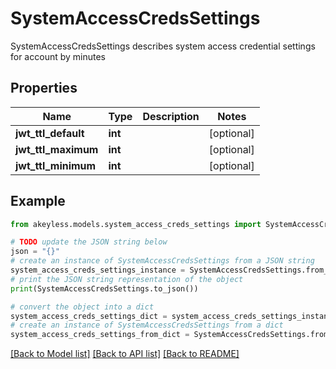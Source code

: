 # SystemAccessCredsSettings

SystemAccessCredsSettings describes system access credential settings for account by minutes

## Properties

Name | Type | Description | Notes
------------ | ------------- | ------------- | -------------
**jwt_ttl_default** | **int** |  | [optional] 
**jwt_ttl_maximum** | **int** |  | [optional] 
**jwt_ttl_minimum** | **int** |  | [optional] 

## Example

```python
from akeyless.models.system_access_creds_settings import SystemAccessCredsSettings

# TODO update the JSON string below
json = "{}"
# create an instance of SystemAccessCredsSettings from a JSON string
system_access_creds_settings_instance = SystemAccessCredsSettings.from_json(json)
# print the JSON string representation of the object
print(SystemAccessCredsSettings.to_json())

# convert the object into a dict
system_access_creds_settings_dict = system_access_creds_settings_instance.to_dict()
# create an instance of SystemAccessCredsSettings from a dict
system_access_creds_settings_from_dict = SystemAccessCredsSettings.from_dict(system_access_creds_settings_dict)
```
[[Back to Model list]](../README.md#documentation-for-models) [[Back to API list]](../README.md#documentation-for-api-endpoints) [[Back to README]](../README.md)


